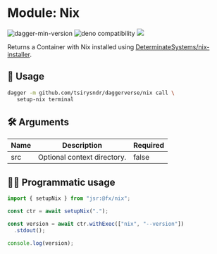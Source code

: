 # Module: Nix

![dagger-min-version](https://img.shields.io/badge/dagger-v0.10.0-blue?color=3D66FF)
![deno compatibility](https://shield.deno.dev/deno/^1.41)
[![](https://jsr.io/badges/@fx/nix)](https://jsr.io/@fx/nix)

Returns a Container with Nix installed using [DeterminateSystems/nix-installer](https://github.com/DeterminateSystems/nix-installer).

## 🚀 Usage

```sh
dagger -m github.com/tsirysndr/daggerverse/nix call \
   setup-nix terminal
```

## 🛠️ Arguments

| Name | Description                                                    | Required |
| ---- | -------------------------------------------------------------- | -------- |
| src  | Optional context directory. | false    |

## 👨‍💻 Programmatic usage

```typescript
import { setupNix } from "jsr:@fx/nix";

const ctr = await setupNix(".");

const version = await ctr.withExec(["nix", "--version"])
  .stdout();

console.log(version);

```
